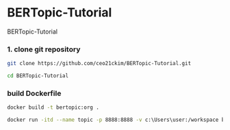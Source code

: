 # BERTopic-Tutorial
BERTopic-Tutorial

### 1. clone git repository
```bash
git clone https://github.com/ceo21ckim/BERTopic-Tutorial.git

cd BERTopic-Tutorial
```


### build Dockerfile
```bash
docker build -t bertopic:org .

docker run -itd --name topic -p 8888:8888 -v c:\Users\user:/workspace bertopic:org
```
